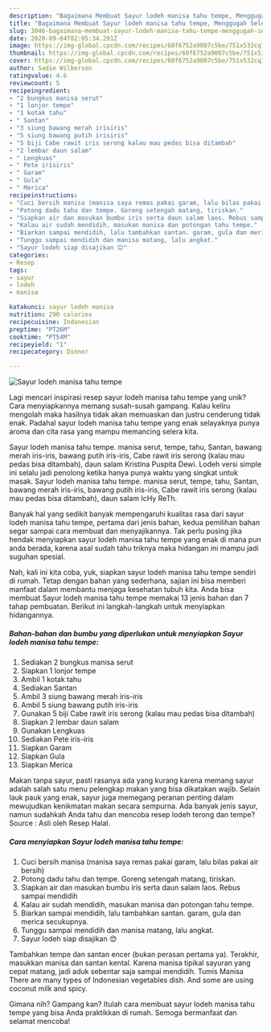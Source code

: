 ```yaml
---
description: "Bagaimana Membuat Sayur lodeh manisa tahu tempe, Menggugah Selera"
title: "Bagaimana Membuat Sayur lodeh manisa tahu tempe, Menggugah Selera"
slug: 3046-bagaimana-membuat-sayur-lodeh-manisa-tahu-tempe-menggugah-selera
date: 2020-09-04T02:05:34.291Z
image: https://img-global.cpcdn.com/recipes/60f6752a9007c5be/751x532cq70/sayur-lodeh-manisa-tahu-tempe-foto-resep-utama.jpg
thumbnail: https://img-global.cpcdn.com/recipes/60f6752a9007c5be/751x532cq70/sayur-lodeh-manisa-tahu-tempe-foto-resep-utama.jpg
cover: https://img-global.cpcdn.com/recipes/60f6752a9007c5be/751x532cq70/sayur-lodeh-manisa-tahu-tempe-foto-resep-utama.jpg
author: Sadie Wilkerson
ratingvalue: 4.6
reviewcount: 5
recipeingredient:
- "2 bungkus manisa serut"
- "1 lonjor tempe"
- "1 kotak tahu"
- " Santan"
- "3 siung bawang merah irisiris"
- "5 siung bawang putih irisiris"
- "5 biji Cabe rawit iris serong kalau mau pedas bisa ditambah"
- "2 lembar daun salam"
- " Lengkuas"
- " Pete irisiris"
- " Garam"
- " Gula"
- " Merica"
recipeinstructions:
- "Cuci bersih manisa (manisa saya remas pakai garam, lalu bilas pakai air bersih)"
- "Potong dadu tahu dan tempe. Goreng setengah matang, tiriskan."
- "Siapkan air dan masukan bumbu iris serta daun salam laos. Rebus sampai mendidih"
- "Kalau air sudah mendidih, masukan manisa dan potongan tahu tempe."
- "Biarkan sampai mendidih, lalu tambahkan santan. garam, gula dan merica secukupnya."
- "Tunggu sampai mendidih dan manisa matang, lalu angkat."
- "Sayur lodeh siap disajikan 😊"
categories:
- Resep
tags:
- sayur
- lodeh
- manisa

katakunci: sayur lodeh manisa 
nutrition: 290 calories
recipecuisine: Indonesian
preptime: "PT26M"
cooktime: "PT54M"
recipeyield: "1"
recipecategory: Dinner

---
```



![Sayur lodeh manisa tahu tempe](https://img-global.cpcdn.com/recipes/60f6752a9007c5be/751x532cq70/sayur-lodeh-manisa-tahu-tempe-foto-resep-utama.jpg)

Lagi mencari inspirasi resep sayur lodeh manisa tahu tempe yang unik? Cara menyiapkannya memang susah-susah gampang. Kalau keliru mengolah maka hasilnya tidak akan memuaskan dan justru cenderung tidak enak. Padahal sayur lodeh manisa tahu tempe yang enak selayaknya punya aroma dan cita rasa yang mampu memancing selera kita.

Sayur lodeh manisa tahu tempe. manisa serut, tempe, tahu, Santan, bawang merah iris-iris, bawang putih iris-iris, Cabe rawit iris serong (kalau mau pedas bisa ditambah), daun salam Kristina Puspita Dewi. Lodeh versi simple ini selalu jadi penolong ketika hanya punya waktu yang singkat untuk masak. Sayur lodeh manisa tahu tempe. manisa serut, tempe, tahu, Santan, bawang merah iris-iris, bawang putih iris-iris, Cabe rawit iris serong (kalau mau pedas bisa ditambah), daun salam IcHy ReTh.

Banyak hal yang sedikit banyak mempengaruhi kualitas rasa dari sayur lodeh manisa tahu tempe, pertama dari jenis bahan, kedua pemilihan bahan segar sampai cara membuat dan menyajikannya. Tak perlu pusing jika hendak menyiapkan sayur lodeh manisa tahu tempe yang enak di mana pun anda berada, karena asal sudah tahu triknya maka hidangan ini mampu jadi suguhan spesial.


Nah, kali ini kita coba, yuk, siapkan sayur lodeh manisa tahu tempe sendiri di rumah. Tetap dengan bahan yang sederhana, sajian ini bisa memberi manfaat dalam membantu menjaga kesehatan tubuh kita. Anda bisa membuat Sayur lodeh manisa tahu tempe memakai 13 jenis bahan dan 7 tahap pembuatan. Berikut ini langkah-langkah untuk menyiapkan hidangannya.

<!--inarticleads1-->

##### Bahan-bahan dan bumbu yang diperlukan untuk menyiapkan Sayur lodeh manisa tahu tempe:

1. Sediakan 2 bungkus manisa serut
1. Siapkan 1 lonjor tempe
1. Ambil 1 kotak tahu
1. Sediakan  Santan
1. Ambil 3 siung bawang merah iris-iris
1. Ambil 5 siung bawang putih iris-iris
1. Gunakan 5 biji Cabe rawit iris serong (kalau mau pedas bisa ditambah)
1. Siapkan 2 lembar daun salam
1. Gunakan  Lengkuas
1. Sediakan  Pete iris-iris
1. Siapkan  Garam
1. Siapkan  Gula
1. Siapkan  Merica


Makan tanpa sayur, pasti rasanya ada yang kurang karena memang sayur adalah salah satu menu pelengkap makan yang bisa dikatakan wajib. Selain lauk pauk yang enak, sayur juga memegang peranan penting dalam mewujudkan kenikmatan makan secara sempurna. Ada banyak jenis sayur, namun sudahkah Anda tahu dan mencoba resep lodeh terong dan tempe? Source : Asli oleh Resep Halal. 

<!--inarticleads2-->

##### Cara menyiapkan Sayur lodeh manisa tahu tempe:

1. Cuci bersih manisa (manisa saya remas pakai garam, lalu bilas pakai air bersih)
1. Potong dadu tahu dan tempe. Goreng setengah matang, tiriskan.
1. Siapkan air dan masukan bumbu iris serta daun salam laos. Rebus sampai mendidih
1. Kalau air sudah mendidih, masukan manisa dan potongan tahu tempe.
1. Biarkan sampai mendidih, lalu tambahkan santan. garam, gula dan merica secukupnya.
1. Tunggu sampai mendidih dan manisa matang, lalu angkat.
1. Sayur lodeh siap disajikan 😊


Tambahkan tempe dan santan encer (bukan perasan pertama ya). Terakhir, masukkan manisa dan santan kental. Karena manisa tipikal sayuran yang cepat matang, jadi aduk sebentar saja sampai mendidih. Tumis Manisa There are many types of Indonesian vegetables dish. And some are using coconut milk and spicy. 

Gimana nih? Gampang kan? Itulah cara membuat sayur lodeh manisa tahu tempe yang bisa Anda praktikkan di rumah. Semoga bermanfaat dan selamat mencoba!
